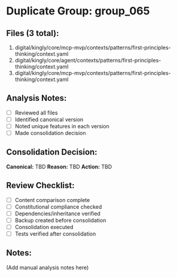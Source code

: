 # Duplicate Group: group_065

## Files (3 total):
1. digital/kingly/core/mcp-mvp/contexts/patterns/first-principles-thinking/context.yaml
2. digital/kingly/core/agent/contexts/patterns/first-principles-thinking/context.yaml
3. digital/kingly/core/mcp-mvp/contexts/patterns/first-principles-thinking/context.yaml

## Analysis Notes:
- [ ] Reviewed all files
- [ ] Identified canonical version
- [ ] Noted unique features in each version
- [ ] Made consolidation decision

## Consolidation Decision:
**Canonical:** TBD
**Reason:** TBD
**Action:** TBD

## Review Checklist:
- [ ] Content comparison complete
- [ ] Constitutional compliance checked
- [ ] Dependencies/inheritance verified
- [ ] Backup created before consolidation
- [ ] Consolidation executed
- [ ] Tests verified after consolidation

## Notes:
(Add manual analysis notes here)
